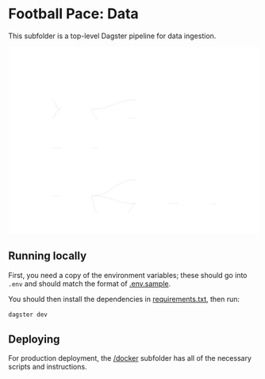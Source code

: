 # Football Pace: Data

This subfolder is a top-level Dagster pipeline for data ingestion.

![Global Asset Lineage as of 18 Nov 2024.](./Global_Asset_Lineage.svg)

## Running locally

First, you need a copy of the environment variables; these should go into
`.env` and should match the format of [.env.sample](.env.sample).

You should then install the dependencies in [requirements.txt](requirements.txt),
then run:

```sh
dagster dev
```

## Deploying

For production deployment, the [/docker](docker) subfolder has
all of the necessary scripts and instructions.
